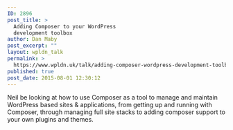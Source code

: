 ```yaml
---
ID: 2896
post_title: >
  Adding Composer to your WordPress
  development toolbox
author: Dan Maby
post_excerpt: ""
layout: wpldn_talk
permalink: >
  https://www.wpldn.uk/talk/adding-composer-wordpress-development-toolbox
published: true
post_date: 2015-08-01 12:30:12
---
```

Neil be looking at how to use Composer as a tool to manage and maintain WordPress based sites &amp; applications, from getting up and running with Composer, through managing full site stacks to adding composer support to your own plugins and themes.